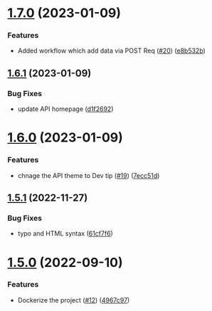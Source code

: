 # [1.7.0](https://github.com/Pradumnasaraf/OpenSource-API/compare/v1.6.1...v1.7.0) (2023-01-09)


### Features

* Added workflow which add data via POST Req ([#20](https://github.com/Pradumnasaraf/OpenSource-API/issues/20)) ([e8b532b](https://github.com/Pradumnasaraf/OpenSource-API/commit/e8b532b5c23d5d51dcc4e238d20a8bdf00cbcde0))



## [1.6.1](https://github.com/Pradumnasaraf/OpenSource-API/compare/v1.6.0...v1.6.1) (2023-01-09)


### Bug Fixes

* update API homepage ([d1f2692](https://github.com/Pradumnasaraf/OpenSource-API/commit/d1f269206d6208420ebd378ee0a06f7aeccf849a))



# [1.6.0](https://github.com/Pradumnasaraf/OpenSource-API/compare/v1.5.1...v1.6.0) (2023-01-09)


### Features

* chnage the API theme to Dev tip ([#19](https://github.com/Pradumnasaraf/OpenSource-API/issues/19)) ([7ecc51d](https://github.com/Pradumnasaraf/OpenSource-API/commit/7ecc51dd5f9734b21efcbb513739f214f417da64))



## [1.5.1](https://github.com/Pradumnasaraf/OpenSource-API/compare/v1.5.0...v1.5.1) (2022-11-27)


### Bug Fixes

* typo and HTML syntax ([61cf7f6](https://github.com/Pradumnasaraf/OpenSource-API/commit/61cf7f6681895cceccbcffa716fc9f972fc26460))



# [1.5.0](https://github.com/Pradumnasaraf/OpenSource-API/compare/v1.4.0...v1.5.0) (2022-09-10)


### Features

* Dockerize the project ([#12](https://github.com/Pradumnasaraf/OpenSource-API/issues/12)) ([4967c97](https://github.com/Pradumnasaraf/OpenSource-API/commit/4967c97dc9da84c9770777b87481b7501c9ac74f))



